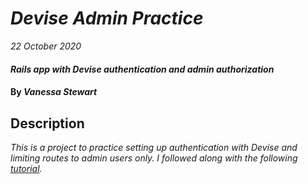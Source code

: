 # _Devise Admin Practice_

_22 October 2020_

#### _Rails app with Devise authentication and admin authorization_

#### By _**Vanessa Stewart**_

## Description

_This is a project to practice setting up authentication with Devise and limiting routes to admin users only. I followed along with the following [tutorial](https://www.youtube.com/watch?v=7v2EMmfBJL8)._
